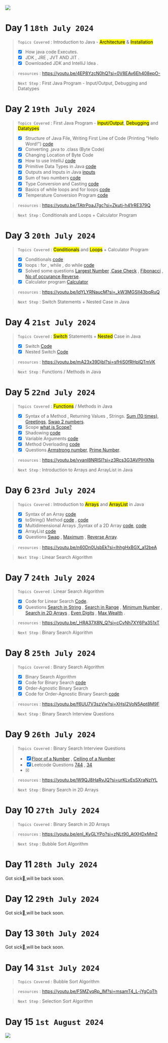 <p>
 <img src="https://capsule-render.vercel.app/api?type=egg&height=120&color=0:069422,100:ecf542&text=Daily%20Logs&fontAlign=48&fontAlignY=45&section=header&reversal=true&fontColor=033d13&fontSize=40"/>
</p>

# Day 1    `18th July 2024`
> `Topics Covered` : Introduction to Java - <mark>Architecture</mark> & <mark>Installation</mark>
>  - [x] How java code Executes.
>  - [x] JDK , JRE , JVT AND JIT .
>  - [x] Downloaded JDK and IntelliJ Idea .

> `resources` : https://youtu.be/4EP8YzcN0hQ?si=0V8EAv6Eh408epO-

> `Next Step` : First Java Program - Input/Output, Debugging and Datatypes

# Day 2    `19th July 2024`
> `Topics Covered` : First Java Program - <mark>Input/Output</mark>, <mark>Debugging</mark> and <mark>Datatypes</mark>
>  - [x] Structure of Java File, Writing First Line of Code (Printing "Hello Word!") <a href="code\Main.java">code</a>
>  - [x] Converting .java to .class (Byte Code)
>  - [x] Changing Location of Byte Code
>  - [x] How to use IntelliJ  <a href="code/first-idea-program/src/Main.java">code</a>
>  - [x] Primitive Data Types in Java <a href="code/first-idea-program/src/Primitives.java">code</a>
>  - [x] Outputs and Inputs in Java <a href="code/first-idea-program/src/Inputs.java">inputs</a>
>  - [x] Sum of two numbers <a href="code/first-idea-program/src/Sum.java">code</a>
>  - [x] Type Conversion and Casting <a href="code/first-idea-program/src/TypeCasting.java">code</a>
>  - [x] Basics of while loops and for loops <a href="code/first-idea-program/src/Basics.java">code</a>
>  - [x] Temperature Conversion Program <a href="code/first-idea-program/src/Temperature.java">code</a>

> `resources` : https://youtu.be/TAtrPoaJ7gc?si=Zkutj-h41rRE379Q

> `Next Step` : Conditionals and Loops + Calculator Program

# Day 3    `20th July 2024`
> `Topics Covered` : <mark>Conditionals</mark> and <mark>Loops</mark> + Calculator Program
>  - [x] Conditionals <a href="code/Day 3/src/com/aditi/Conditionals.java">code</a>
>  - [x] loops : for , while , do while  <a href="code/Day 3/src/com/aditi/loops.java">code</a>
>  - [x] Solved some questions <a href="code/Day 3/src/com/aditi/Largest.java">Largest Number</a> ,<a href="code/Day 3/src/com/aditi/CaseCheck.java">Case Check</a> , <a href="code/Day 3/src/com/aditi/Fibonacci.java">Fibonacci</a> , <a href="code/Day 3/src/com/aditi/NoOfOccurance.java">No of occurance</a>,<a href="code/Day 3/src/com/aditi/Reverse.java">Reverse</a>.         
>  - [x] Calculator program <a href="code/Day 3/src/com/aditi/Calculator.java">Calculator</a> 

> `resources` : https://youtu.be/ldYLYRNaucM?si=_kW3MGSII43bqRuQ

> `Next Step` : Switch Statements + Nested Case in Java

# Day 4    `21st July 2024`
> `Topics Covered` : <mark>Switch</mark> Statements +  <mark>Nested</mark> Case in Java
>  - [x] Switch <a href="code/Day 4/src/com/aditi/Main.java">Code</a>
>  - [x] Nested Switch <a href="code/Day 4/src/com/aditi/NestedSwitch.java">Code</a>
 
> `resources` : https://youtu.be/mA23x39DjbI?si=sfHiS0fRHpIQTmVK

> `Next Step` : Functions / Methods in Java

# Day 5    `22nd July 2024`  
> `Topics Covered` : <mark>Functions</mark> / Methods in Java
>  - [x] Syntax of a Method , Returning Values , Strings. <a href="code/Day 5/src/Sum.java">Sum (10 times)</a>, <a href="code/Day 5/src/StringEx.java">Greetings</a>, <a href="code/Day 5/src/Swap.java">Swap 2 numbers</a>.
>  - [x] Scope <a href="code/Day 5/src/Scope.java">what is Scope?</a> 
>  - [x] Shadowing <a href="code/Day 5/src/Shadowing.java">code</a>
>  - [x] Variable Arguments <a href="code/Day 5/src/VarArgs.java">code</a>
>  - [x] Method Overloading <a href="code/Day 5/src/Overloading.java">code</a>
>  - [x] Questions <a href="code/Day 5/src/ArmstrongNo.java">Armstrong number</a>, <a href="code/Day 5/src/PRIME.java">Prime Number</a>.

> `resources` : https://youtu.be/vvanI8NRlSI?si=z3Rcs3G3AVPIHXNs

> `Next Step` : Introduction to Arrays and ArrayList in Java

# Day 6    `23rd July 2024` 
> `Topics Covered` : Introduction to <mark>Arrays</mark> and <mark>ArrayList</mark> in Java
>  - [x] Syntax of an Array <a href="code/Day 6/src/Main.java">code</a>
>  - [x] toString() Method  <a href="code/Day 6/src/input.java">code</a> , <a href="code/Day 6/src/PassingFunctions.java">code</a>
>  - [x] Multidimensional Arrays ,Syntax of a 2D Array <a href="code/Day 6/src/MultidimentionArray.java">code</a>, <a href="code/Day 6/src/ColNoFixed.java">code</a>
>  - [x] ArrayList <a href="code/Day 6/src/ArrayListExample.java">code</a>
>  - [x] Questions  <a href="code/Day 6/src/Swap.java">Swap</a> , <a href="code/Day 6/src/Max.java">Maximum</a> , <a href="code/Day 6/src/ReverseNo.java">Reverse Array</a>.

> `resources` : https://youtu.be/n60Dn0UsbEk?si=IhhgHxBGX_a12beA

> `Next Step` : Linear Search Algorithm 

# Day 7    `24th July 2024` 
> `Topics Covered` : Linear Search Algorithm 
>  - [x] Code for Linear Search <a href="code/Day 7/src/Main.java">Code</a>.
>  - [x] Questions <a href="code/Day 7/src/SearchInStrings.java">Search in String</a> , <a href="code/Day 7/src/SearchInRange.java">Search in Range</a> , <a href="code/Day 7/src/MinimumNO.java">Minimum Number</a> , <a href="code/Day 7/src/SearchInArray.java">Search in 2D Arrays</a> , <a href="code/Day 7/src/EvenDigits.java"> Even Digits</a> , <a href="code/Day 7/src/MaxWealth.java">Max Wealth</a> .

> `resources` : https://youtu.be/_HRA37X8N_Q?si=cCvNh7XY6Pa351xT

> `Next Step` : Binary Search Algorithm

# Day 8    `25th July 2024`
> `Topics Covered` : Binary Search Algorithm
>  - [x] Binary Search Algorithm
>  - [x] Code for Binary Search <a href="code/Day 8/src/BinarySearch.java">code</a>
>  - [x] Order-Agnostic Binary Search
>  - [x] Code for Order-Agnostic Binary Search <a href="code/Day 8/src/OrderAgnosticBS.java">code</a>

> `resources` : https://youtu.be/f6UU7V3szVw?si=XHsI2VoN5Apt8M9F

> `Next Step` : Binary Search Interview Questions

# Day 9    `26th July 2024`
> `Topics Covered` : Binary Search Interview Questions
>  - [x] <a href="code/Day 9/src/Floor.java">Floor of a Number</a> , <a href="code/Day 9/src/Ceiling.java">Ceiling of a Number</a>
>  - [x] Leetcode Questions <a href="code/Day 9/src/NextGreatestLetter.java">744</a>  , <a href="code/Day 9/src/SearchRange.java">34</a>
>  - [x] 

> `resources` : https://youtu.be/W9QJ8HaRvJQ?si=urKLvEsSXraNzIYL

> `Next Step` : Binary Search in 2D Arrays

# Day 10    `27th July 2024`
> `Topics Covered` : Binary Search in 2D Arrays

> `resources` : https://youtu.be/enI_KyGLYPo?si=zNLt90_AtXHDxMm2

> `Next Step` : Bubble Sort Algorithm

# Day 11    `28th July 2024`
 Got sick🤮,will be back soon.

# Day 12    `29th July 2024`
 Got sick🤮,will be back soon.

# Day 13    `30th July 2024`
 Got sick🤮,will be back soon.
 
# Day 14    `31st July 2024`
> `Topics Covered` : Bubble Sort Algorithm

> `resources` : https://youtu.be/F5MZyqRp_IM?si=msamT4_L-jYgCoTh

> `Next Step` : Selection Sort Algorithm

# Day 15    `1st August 2024`

<p>
 <img src="https://capsule-render.vercel.app/api?type=egg&height=120&color=0:069422,100:ecf542&fontAlign=48&fontAlignY=45&section=footer&reversal=true&fontColor=033d13&stroke=0a6b06&strokeWidth=2&descAlignY=75&descAlign=49&fontSize=60"/>
</p>
